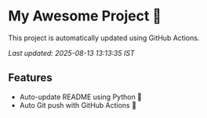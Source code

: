 # My Awesome Project 🚀

This project is automatically updated using GitHub Actions.

_Last updated: 2025-08-13 13:13:35 IST_

## Features
- Auto-update README using Python 🐍
- Auto Git push with GitHub Actions 🤖
